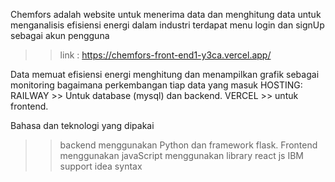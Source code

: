 Chemfors adalah website untuk menerima data dan menghitung data untuk menganalisis efisiensi energi dalam industri terdapat menu login dan signUp sebagai akun pengguna 
>>link : https://chemfors-front-end1-y3ca.vercel.app/
>>
>> 
Data memuat 
efisiensi energi menghitung dan menampilkan grafik sebagai monitoring bagaimana perkembangan tiap data yang masuk
HOSTING:
RAILWAY >> Untuk database (mysql) dan backend.
VERCEL >> untuk frontend.

Bahasa dan teknologi yang dipakai
>> backend
  menggunakan Python dan framework flask.
>> Frontend
  menggunakan javaScript menggunakan library react js
>> IBM support idea syntax
